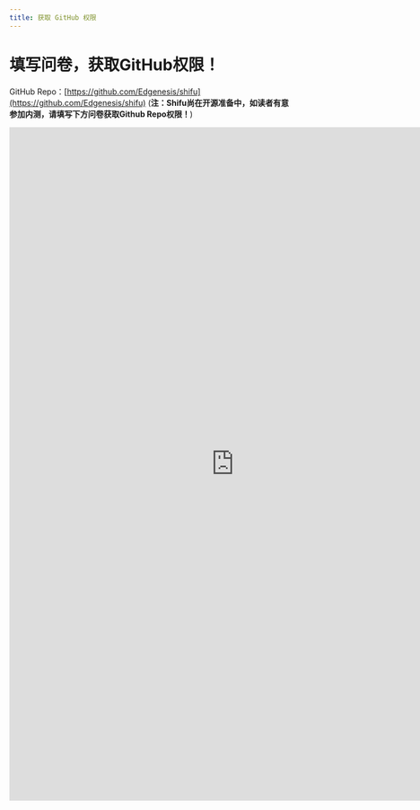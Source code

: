 ```yaml
---
title: 获取 GitHub 权限
---
```


# 填写问卷，获取GitHub权限！

GitHub Repo：[https://github.com/Edgenesis/shifu](https://github.com/Edgenesis/shifu) 
(**注：Shifu尚在开源准备中，如读者有意参加内测，请填写下方问卷获取Github Repo权限！**) 

<iframe height="1200" width="800" src="https://wj.qq.com/s2/10467370/d9ac/" frameborder="0" allowfullscreen sandbox="allow-same-origin allow-scripts allow-modals allow-downloads allow-forms allow-popups"></iframe>
